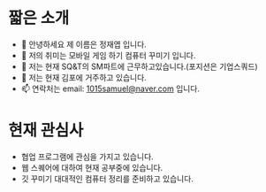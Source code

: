 # 짧은 소개
- 👋 안녕하세요 제 이름은 정재엽 입니다.
- 👀 저의 취미는 모바일 게임 하기 컴퓨터 꾸미기 입니다.
- 🌱 저는 현재 SQ&T의 SM파트에 근무하고있습니다.(포지션은 기업스쿼드)
- 💞️ 저는 현재 김포에 거주하고 있습니다.
- 📫 연락처는 email: 1015samuel@naver.com 입니다.

# 현재 관심사
* 협업 프로그램에 관심을 가지고 있습니다.
* 웹 스퀘어에 대하여 현재 공부중에 있습니다.
* 깃 꾸미기 대대적인 컴퓨터 정리를 준비하고 있습니다.</font><font class="papago-parent"><font class="papago-source" style="display:none;">

# 현재 상태
* 인수인계의 막바지 입니다.
* 베포절차에 대해서 배우고 있습니다.
* 과제가 많이 밀렸다는 현실에 절망중 입니다.

# 고민 거리
* 깃에 대한 저장소를 그만둔게 생겨서 전체적인 정리가 필요합니다.(삭제할거는 삭제하고 살릴거는 살리고)
* 신입 메뉴얼을 완성해서 잔업 등을 탈출할 것
* 우와 인수받으면 자살할거같다 느낌이
* 아직까지는 시간이 답인거 같습니다.
* 낙동강 오리알인줄 알았는데 여기가 본진이였누...
  
# 현재 관심을 가지는 저장소
  
# 선호하는 언어(사용하는 플렛폼으로 바뀔수 있음)
* 자바
* php
